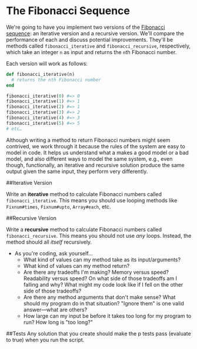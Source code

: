 # The Fibonacci Sequence

We're going to have you implement two versions of the [Fibonacci sequence](http://en.wikipedia.org/wiki/Fibonacci_number): an iterative version and a recursive version. We'll compare the performance of each and discuss potential improvements. They'll be methods called `fibonacci_iterative` and `fibonacci_recursive`, respectively, which take an integer `n` as input and returns the `n`th Fibonacci number.

Each version will work as follows:

```ruby
def fibonacci_iterative(n)
  # returns the nth Fibonacci number
end

fibonacci_iterative(0) #=> 0
fibonacci_iterative(1) #=> 1
fibonacci_iterative(2) #=> 1
fibonacci_iterative(3) #=> 2
fibonacci_iterative(4) #=> 3
fibonacci_iterative(5) #=> 5
# etc…
```

Although writing a method to return Fibonacci numbers might seem contrived, we work through it because the rules of the system are easy to model in code. It helps us understand what a makes a good model or a bad model, and also different ways to model the same system, e.g., even though, functionally, an iterative and recursive solution produce the same output given the same input, they perform very differently.

##Iterative Version

Write an **iterative** method to calculate Fibonacci numbers called `fibonacci_iterative`. This means you should use looping methods like `Fixnum#times`, `Fixnum#upto`, `Array#each`, etc.

##Recursive Version

Write a **recursive** method to calculate Fibonacci numbers called `fibonacci_recursive`. This means you should not use *any* loops. Instead, the method should all _itself_ recursively.

* As you're coding, ask yourself…
  * What kind of values can my method take as its input/arguments?
  * What kind of values can my method return?
  * Are there any tradeoffs I'm making? Memory versus speed? Readability versus speed? On what side of those tradeoffs am I falling and why? What might my code look like if I fell on the other side of those tradeoffs?
  * Are there any method arguments that don't make sense? What should my program do in that situation? "Ignore them" is one valid answer—what are others?
  * How large can my input be before it takes too long for my program to run? How long is "too long?"

##Tests
Any solution that you create should make the p tests pass (evaluate to true) when you run the script.
